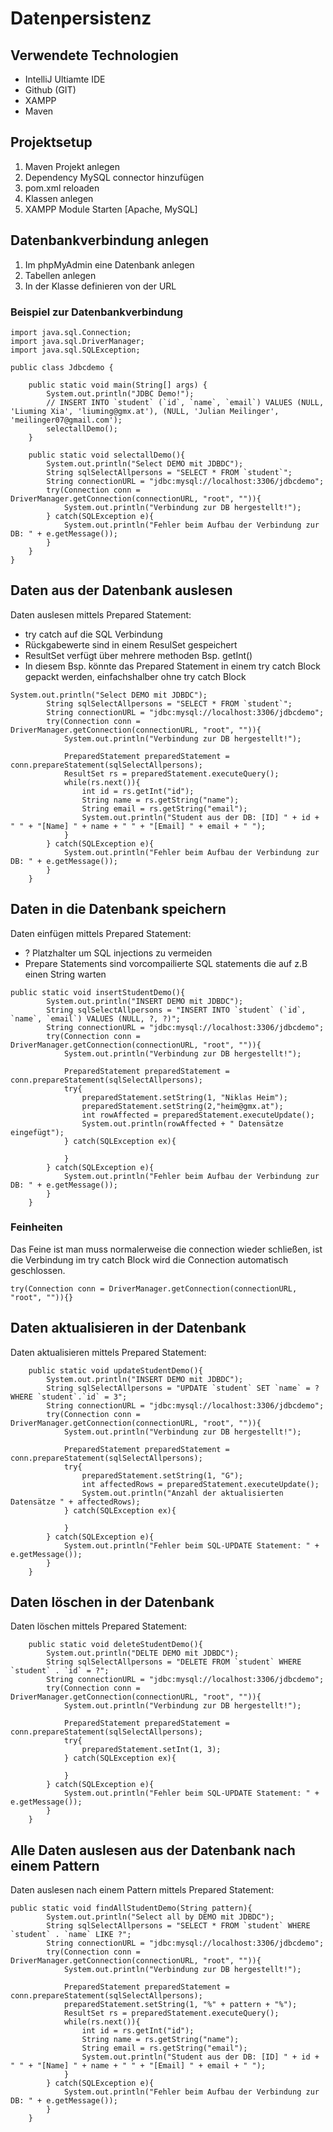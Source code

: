 # Datenpersistenz 
## Verwendete Technologien  
* IntelliJ Ultiamte IDE
* Github (GIT)
* XAMPP
* Maven

## Projektsetup
1. Maven Projekt anlegen
2. Dependency MySQL connector hinzufügen
3. pom.xml reloaden
4. Klassen anlegen
5. XAMPP Module Starten [Apache, MySQL]

## Datenbankverbindung anlegen
1. Im phpMyAdmin eine Datenbank anlegen
2. Tabellen anlegen
3. In der Klasse definieren von der URL

### Beispiel zur Datenbankverbindung

```
import java.sql.Connection;
import java.sql.DriverManager;
import java.sql.SQLException;

public class Jdbcdemo {

    public static void main(String[] args) {
        System.out.println("JDBC Demo!");
        // INSERT INTO `student` (`id`, `name`, `email`) VALUES (NULL, 'Liuming Xia', 'liuming@gmx.at'), (NULL, 'Julian Meilinger', 'meilinger07@gmail.com');
        selectallDemo();
    }

    public static void selectallDemo(){
        System.out.println("Select DEMO mit JDBDC");
        String sqlSelectAllpersons = "SELECT * FROM `student`";
        String connectionURL = "jdbc:mysql://localhost:3306/jdbcdemo";
        try(Connection conn = DriverManager.getConnection(connectionURL, "root", "")){
            System.out.println("Verbindung zur DB hergestellt!");
        } catch(SQLException e){
            System.out.println("Fehler beim Aufbau der Verbindung zur DB: " + e.getMessage());
        }
    }
}
```
## Daten aus der Datenbank auslesen

Daten auslesen mittels Prepared Statement:
* try catch auf die SQL Verbindung
* Rückgabewerte sind in einem ResulSet gespeichert
* ResultSet verfügt über mehrere methoden Bsp. getInt()
* In diesem Bsp. könnte das Prepared Statement in einem try catch Block gepackt werden, einfachshalber ohne try catch Block

```
System.out.println("Select DEMO mit JDBDC");
        String sqlSelectAllpersons = "SELECT * FROM `student`";
        String connectionURL = "jdbc:mysql://localhost:3306/jdbcdemo";
        try(Connection conn = DriverManager.getConnection(connectionURL, "root", "")){
            System.out.println("Verbindung zur DB hergestellt!");

            PreparedStatement preparedStatement = conn.prepareStatement(sqlSelectAllpersons);
            ResultSet rs = preparedStatement.executeQuery();
            while(rs.next()){
                int id = rs.getInt("id");
                String name = rs.getString("name");
                String email = rs.getString("email");
                System.out.println("Student aus der DB: [ID] " + id + " " + "[Name] " + name + " " + "[Email] " + email + " ");
            }
        } catch(SQLException e){
            System.out.println("Fehler beim Aufbau der Verbindung zur DB: " + e.getMessage());
        }
    }
```

## Daten in die Datenbank speichern

Daten einfügen mittels Prepared Statement:
* ? Platzhalter um SQL injections zu vermeiden
* Prepare Statements sind vorcompailierte SQL statements die auf z.B einen String warten

```
public static void insertStudentDemo(){
        System.out.println("INSERT DEMO mit JDBDC");
        String sqlSelectAllpersons = "INSERT INTO `student` (`id`, `name`, `email`) VALUES (NULL, ?, ?)";
        String connectionURL = "jdbc:mysql://localhost:3306/jdbcdemo";
        try(Connection conn = DriverManager.getConnection(connectionURL, "root", "")){
            System.out.println("Verbindung zur DB hergestellt!");

            PreparedStatement preparedStatement = conn.prepareStatement(sqlSelectAllpersons);
            try{
                preparedStatement.setString(1, "Niklas Heim");
                preparedStatement.setString(2,"heim@gmx.at");
                int rowAffected = preparedStatement.executeUpdate();
                System.out.println(rowAffected + " Datensätze eingefügt");
            } catch(SQLException ex){

            }
        } catch(SQLException e){
            System.out.println("Fehler beim Aufbau der Verbindung zur DB: " + e.getMessage());
        }
    }
```

### Feinheiten
Das Feine ist man muss normalerweise die connection wieder schließen, ist die Verbindung im try catch Block wird die Connection automatisch geschlossen.
```
try(Connection conn = DriverManager.getConnection(connectionURL, "root", "")){}
```

## Daten aktualisieren in der Datenbank

Daten aktualisieren mittels Prepared Statement:
```
    public static void updateStudentDemo(){
        System.out.println("INSERT DEMO mit JDBDC");
        String sqlSelectAllpersons = "UPDATE `student` SET `name` = ? WHERE `student`.`id` = 3";
        String connectionURL = "jdbc:mysql://localhost:3306/jdbcdemo";
        try(Connection conn = DriverManager.getConnection(connectionURL, "root", "")){
            System.out.println("Verbindung zur DB hergestellt!");

            PreparedStatement preparedStatement = conn.prepareStatement(sqlSelectAllpersons);
            try{
                preparedStatement.setString(1, "G");
                int affectedRows = preparedStatement.executeUpdate();
                System.out.println("Anzahl der aktualisierten Datensätze " + affectedRows);
            } catch(SQLException ex){

            }
        } catch(SQLException e){
            System.out.println("Fehler beim SQL-UPDATE Statement: " + e.getMessage());
        }
    }
```

## Daten löschen in der Datenbank
Daten löschen mittels Prepared Statement:
```
    public static void deleteStudentDemo(){
        System.out.println("DELTE DEMO mit JDBDC");
        String sqlSelectAllpersons = "DELETE FROM `student` WHERE `student` . `id` = ?";
        String connectionURL = "jdbc:mysql://localhost:3306/jdbcdemo";
        try(Connection conn = DriverManager.getConnection(connectionURL, "root", "")){
            System.out.println("Verbindung zur DB hergestellt!");

            PreparedStatement preparedStatement = conn.prepareStatement(sqlSelectAllpersons);
            try{
                preparedStatement.setInt(1, 3);
            } catch(SQLException ex){

            }
        } catch(SQLException e){
            System.out.println("Fehler beim SQL-UPDATE Statement: " + e.getMessage());
        }
    }
```

## Alle Daten auslesen aus der Datenbank nach einem Pattern
Daten auslesen nach einem Pattern mittels Prepared Statement:
```
public static void findAllStudentDemo(String pattern){
        System.out.println("Select all by DEMO mit JDBDC");
        String sqlSelectAllpersons = "SELECT * FROM `student` WHERE `student` . `name` LIKE ?";
        String connectionURL = "jdbc:mysql://localhost:3306/jdbcdemo";
        try(Connection conn = DriverManager.getConnection(connectionURL, "root", "")){
            System.out.println("Verbindung zur DB hergestellt!");

            PreparedStatement preparedStatement = conn.prepareStatement(sqlSelectAllpersons);
            preparedStatement.setString(1, "%" + pattern + "%");
            ResultSet rs = preparedStatement.executeQuery();
            while(rs.next()){
                int id = rs.getInt("id");
                String name = rs.getString("name");
                String email = rs.getString("email");
                System.out.println("Student aus der DB: [ID] " + id + " " + "[Name] " + name + " " + "[Email] " + email + " ");
            }
        } catch(SQLException e){
            System.out.println("Fehler beim Aufbau der Verbindung zur DB: " + e.getMessage());
        }
    }
```
